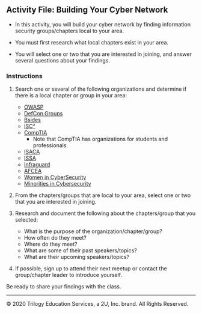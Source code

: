 ## Activity File: Building Your Cyber Network

- In this activity, you will build your cyber network by finding information security groups/chapters local to your area.

- You must first research what local chapters exist in your area.

- You will select one or two that you are interested in joining, and answer several questions about your findings.

### Instructions

1. Search one or several of the following organizations and determine if there is a local chapter or group in your area:

    - [OWASP](https://owasp.org/chapters/)
    - [DefCon Groups](https://defcongroups.org/dcpages.html)
    - [Bsides](http://www.securitybsides.com/)
    - [ISC²](https://www.isc2.org/chapters/chapter-directory)
    - [CompTIA](https://www.comptia.org/membership/it-pro/student-membership-and-benefits/chapters)
      - Note that CompTIA has organizations for students and professionals.
    - [ISACA](https://www.isaca.org/membership/browse-chapters#sort=relevancy)
    - [ISSA](https://www.issa.org/)
    - [Infraguard](https://www.infragard.org/Application/General/ChapterList)
    - [AFCEA](https://www.afcea.org/site/StudentClubsChapters)
    - [Women in CyberSecurity](https://www.wicys.org/)
    - [Minorities in Cybersecurity](https://www.icmcp.org/chapters)
  
  
2. From the chapters/groups that are local to your area, select one or two that you are interested in joining.

3. Research and document the following about the chapters/group that you selected:
    - What is the purpose of the organization/chapter/group?
    - How often do they meet?
    - Where do they meet?
    - What are some of their past speakers/topics?
    - What are their upcoming speakers/topics?

4. If possible, sign up to attend their next meetup or contact the group/chapter leader to introduce yourself.

Be ready to share your findings with the class.

---
© 2020 Trilogy Education Services, a 2U, Inc. brand. All Rights Reserved.


